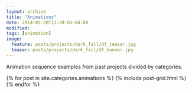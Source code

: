 ```yaml
---
layout: archive
title: "Animations"
date: 2014-05-30T11:39:03-04:00
modified:
tags: [animation]
image:
  feature: posts/projects/dark_fall/df_teaser.jpg
  teaser: posts/projects/dark_fall/df_banner.jpg
---
```


Animation sequence examples from past projects divided by categories. 

<div class="tiles">
{% for post in site.categories.animations %}
  {% include post-grid.html %}
{% endfor %}
</div><!-- /.tiles -->
